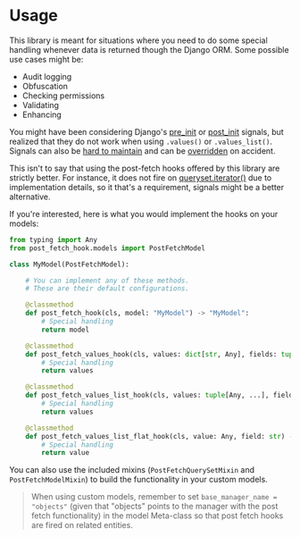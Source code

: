 # Usage

This library is meant for situations where you need to do some special
handling whenever data is returned though the Django ORM. Some possible
use cases might be:

- Audit logging
- Obfuscation
- Checking permissions
- Validating
- Enhancing

You might have been considering Django's [pre_init] or [post_init] signals,
but realized that they do not work when using `.values()` or `.values_list()`.
Signals can also be [hard to maintain] and can be [overridden] on accident.

This isn't to say that using the post-fetch hooks offered by this library
are strictly better. For instance, it does not fire on [queryset.iterator()][iter]
due to implementation details, so it that's a requirement, signals might
be a better alternative.

If you're interested, here is what you would implement the hooks on your models:

```python
from typing import Any
from post_fetch_hook.models import PostFetchModel

class MyModel(PostFetchModel):

    # You can implement any of these methods.
    # These are their default configurations.

    @classmethod
    def post_fetch_hook(cls, model: "MyModel") -> "MyModel":
        # Special handling
        return model

    @classmethod
    def post_fetch_values_hook(cls, values: dict[str, Any], fields: tuple[str, ...]) -> dict[str, Any]:
        # Special handling
        return values

    @classmethod
    def post_fetch_values_list_hook(cls, values: tuple[Any, ...], fields: tuple[str, ...]) -> tuple[Any, ...]:
        # Special handling
        return values

    @classmethod
    def post_fetch_values_list_flat_hook(cls, value: Any, field: str) -> Any:
        # Special handling
        return value
```

You can also use the included mixins (`PostFetchQuerySetMixin` and `PostFetchModelMixin`)
to build the functionality in your custom models.

> When using custom models, remember to set `base_manager_name = "objects"`
> (given that "objects" points to the manager with the post fetch functionality)
> in the model Meta-class so that post fetch hooks are fired on related entities.


[pre_init]: https://docs.djangoproject.com/en/dev/ref/signals/#pre-init
[post_init]: https://docs.djangoproject.com/en/dev/ref/signals/#post-init
[hard to maintain]: https://docs.djangoproject.com/en/dev/ref/signals/#post-init:~:text=Warning-,Signals%20can%20make%20your%20code%20harder%20to%20maintain.,-Consider%20implementing%20a
[overridden]: https://docs.djangoproject.com/en/dev/ref/signals/#post-init:~:text=Many%20of%20these,to%20be%20sent.
[iter]: https://docs.djangoproject.com/en/dev/ref/models/querysets/#iterator
